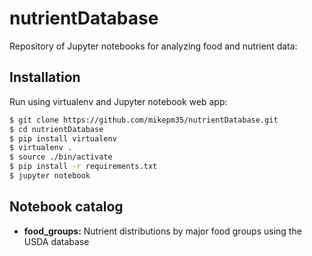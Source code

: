 # nutrientDatabase

Repository of Jupyter notebooks for analyzing food and nutrient data:

## Installation

Run using virtualenv and Jupyter notebook web app:
```sh
$ git clone https://github.com/mikepm35/nutrientDatabase.git
$ cd nutrientDatabase
$ pip install virtualenv
$ virtualenv .
$ source ./bin/activate
$ pip install -r requirements.txt
$ jupyter notebook
```

## Notebook catalog

 - **food_groups:** Nutrient distributions by major food groups using the USDA database
